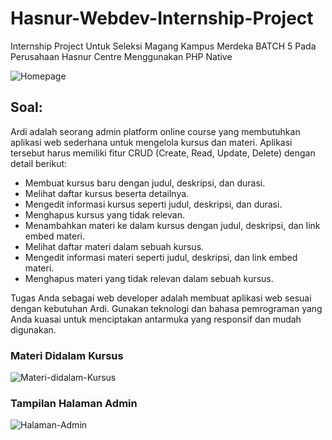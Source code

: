 # Hasnur-Webdev-Internship-Project

Internship Project Untuk Seleksi Magang Kampus Merdeka BATCH 5 Pada Perusahaan Hasnur Centre Menggunakan PHP Native

<img src="https://i.ibb.co/bmnMWVr/Homepage.png" alt="Homepage" border="0">

## Soal:
Ardi adalah seorang admin platform online course yang membutuhkan aplikasi web sederhana untuk mengelola kursus dan materi. Aplikasi tersebut harus memiliki fitur CRUD (Create, Read, Update, Delete) dengan detail berikut:
- Membuat kursus baru dengan judul, deskripsi, dan durasi.
- Melihat daftar kursus beserta detailnya.
- Mengedit informasi kursus seperti judul, deskripsi, dan durasi.
- Menghapus kursus yang tidak relevan.
- Menambahkan materi ke dalam kursus dengan judul, deskripsi, dan link embed materi.
- Melihat daftar materi dalam sebuah kursus.
- Mengedit informasi materi seperti judul, deskripsi, dan link embed materi.
- Menghapus materi yang tidak relevan dalam sebuah kursus.

Tugas Anda sebagai web developer adalah membuat aplikasi web sesuai dengan kebutuhan Ardi. Gunakan teknologi dan bahasa pemrograman yang Anda kuasai untuk menciptakan antarmuka yang responsif dan mudah digunakan.

### Materi Didalam Kursus
<img src="https://i.ibb.co/CvbgRDY/Materi-didalam-Kursus.png" alt="Materi-didalam-Kursus" border="0">

### Tampilan Halaman Admin
<img src="https://i.ibb.co/3CqDpCz/Halaman-Admin.png" alt="Halaman-Admin" border="0">
